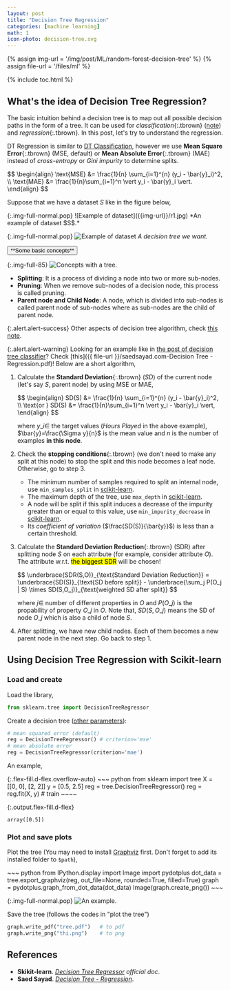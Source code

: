 ```yaml
---
layout: post
title: "Decision Tree Regression"
categories: [machine learning]
math: 1
icon-photo: decision-tree.svg
---
```


{% assign img-url = '/img/post/ML/random-forest-decision-tree' %}
{% assign file-url = '/files/ml' %}

{% include toc.html %}

## What's the idea of Decision Tree Regression?

The basic intuition behind a decision tree is to map out all possible decision paths in the form of a tree. It can be used for *classification*{:.tbrown} ([note](/decision-tree-classifier)) and *regression*{:.tbrown}. In this post, let's try to understand the regression.

DT Regression is similar to [DT Classification](/decision-tree-classifier), however we use **Mean Square Error**{:.tbrown} (MSE, default) or **Mean Absolute Error**{:.tbrown} (MAE) instead of *cross-entropy* or *Gini impurity* to determine splits.

<p class="p-mark">
$$
\begin{align}
\text{MSE} &= \frac{1}{n} \sum_{i=1}^{n} (y_i - \bar{y}_i)^2, \\
\text{MAE} &= \frac{1}{n}\sum_{i=1}^n \vert y_i - \bar{y}_i \vert.
\end{align}
$$
</p>

Suppose that we have a dataset $S$ like in the figure below,

<div class="columns-2" markdown="1">
{:.img-full-normal.pop}
![Example of dataset]({{img-url}}/r1.jpg)
*An example of dataset $S$.*

{:.img-full-normal.pop}
![Example of dataset]({{img-url}}/r2.jpg)
*A decision tree we want.*
</div>

<div class="hide-show-box">
<button type="button" markdown="1" class="btn collapsed box-button" data-toggle="collapse" data-target="#box3ct">
**Some basic concepts**
</button>
<div id="box3ct" markdown="1" class="collapse multi-collapse box-content">

{:.img-full-85}
![Concepts with a tree.]({{img-url}}/r3.jpg)

- **Splitting**: It is a process of dividing a node into two or more sub-nodes.
- **Pruning**: When we remove sub-nodes of a decision node, this process is called pruning.
- **Parent node and Child Node**: A node, which is divided into sub-nodes is called parent node of sub-nodes where as sub-nodes are the child of parent node.

</div>
</div>

{:.alert.alert-success}
Other aspects of decision tree algorithm, check [this note](/decision-tree-classifier).

{:.alert.alert-warning}
Looking for an example like in [the post of decision tree classifier](/decision-tree-classifier)? Check [this]({{ file-url }}/saedsayad.com-Decision Tree - Regression.pdf)! Below are a short algorithm,

1. Calculate the **Standard Deviation**{:.tbrown} ($SD$) of the current node (let's say $S$, parent node) by using MSE or MAE,

    <p class="p-mark">
    $$
    \begin{align}
    SD(S) &= \frac{1}{n} \sum_{i=1}^{n} (y_i - \bar{y}_i)^2, \\
    \text{or  } SD(S) &= \frac{1}{n}\sum_{i=1}^n \vert y_i - \bar{y}_i \vert,
    \end{align}
    $$
    </p>
    
    where $y\_i\in$ the target values (*Hours Played* in the above example), $\bar{y}=\frac{\Sigma y}{n}$ is the mean value and $n$ is the number of examples **in this node**.

2. Check the **stopping conditions**{:.tbrown} (we don't need to make any split at this node) to stop the split and this node becomes a leaf node. Otherwise, go to step 3.

    - The minimum number of samples required to split an internal node, use `min_samples_split` in [scikit-learn](https://scikit-learn.org/stable/modules/generated/sklearn.tree.DecisionTreeRegressor.html#sklearn.tree.DecisionTreeRegressor).
    - The maximum depth of the tree, use `max_depth` in [scikit-learn](https://scikit-learn.org/stable/modules/generated/sklearn.tree.DecisionTreeRegressor.html#sklearn.tree.DecisionTreeRegressor).
    - A node will be split if this split induces a decrease of the impurity greater than or equal to this value, use `min_impurity_decrease` in [scikit-learn](https://scikit-learn.org/stable/modules/generated/sklearn.tree.DecisionTreeRegressor.html#sklearn.tree.DecisionTreeRegressor).
    - Its *coefficient of variation* ($\frac{SD(S)}{\bar{y}}$) is less than a certain threshold.

3. Calculate the **Standard Deviation Reduction**{:.tbrown} (SDR) after splitting node $S$ on each attribute (for example, consider attribute $O$). The attribute w.r.t. <mark>the biggest SDR</mark> will be chosen!

    <p class="p-mark">
    $$
    \underbrace{SDR(S,O)}_{\text{Standard Deviation Reduction}} 
    = \underbrace{SD(S)}_{\text{SD before split}}
    - \underbrace{\sum_j P(O_j | S) \times SD(S,O_j)}_{\text{weighted SD after split}}
    $$
    </p>

    where $j \in$ number of different properties in $O$ and $P(O\_j)$ is the propability of property $O\_j$ in $O$. Note that, $SD(S,O\_j)$ means the SD of node $O\_j$ which is also a child of node $S$.

4. After splitting, we have new child nodes. Each of them becomes a new parent node in the next step. Go back to step 1. 

## Using Decision Tree Regression with Scikit-learn

### Load and create

Load the library,

~~~ python
from sklearn.tree import DecisionTreeRegressor
~~~

Create a decision tree ([other parameters](https://scikit-learn.org/stable/modules/generated/sklearn.tree.DecisionTreeRegressor.html#sklearn.tree.DecisionTreeRegressor)):

~~~ python
# mean squared error (default)
reg = DecisionTreeRegressor() # criterion='mse'
# mean absolute error 
reg = DecisionTreeRegressor(criterion='mae')
~~~

An example,

<div class="d-md-flex" markdown="1">
{:.flex-fill.d-flex.overflow-auto}
~~~ python
from sklearn import tree
X = [[0, 0], [2, 2]]
y = [0.5, 2.5]
reg = tree.DecisionTreeRegressor()
reg = reg.fit(X, y) # train
~~~~

{:.output.flex-fill.d-flex}
~~~
array([0.5])
~~~
</div>

### Plot and save plots

Plot the tree (You may need to install [Graphviz](https://www.graphviz.org/) first. Don't forget to add its installed folder to `$path`),

<div class="columns-2" markdown="1">
~~~ python
from IPython.display import Image
import pydotplus
dot_data = tree.export_graphviz(reg, out_file=None, 
                                rounded=True, 
                                filled=True)
graph = pydotplus.graph_from_dot_data(dot_data)
Image(graph.create_png())
~~~

{:.img-full-normal.pop}
![An example.]({{img-url}}/r4.png)
</div>

Save the tree (follows the codes in "plot the tree")

~~~ python
graph.write_pdf("tree.pdf")   # to pdf
graph.write_png("thi.png")    # to png
~~~


## References

- **Skikit-learn**. *[Decision Tree Regressor](https://scikit-learn.org/stable/modules/generated/sklearn.tree.DecisionTreeRegressor.html#sklearn.tree.DecisionTreeRegressor) official doc*.
- **Saed Sayad**. *[Decision Tree - Regression](http://saedsayad.com/decision_tree_reg.htm)*.